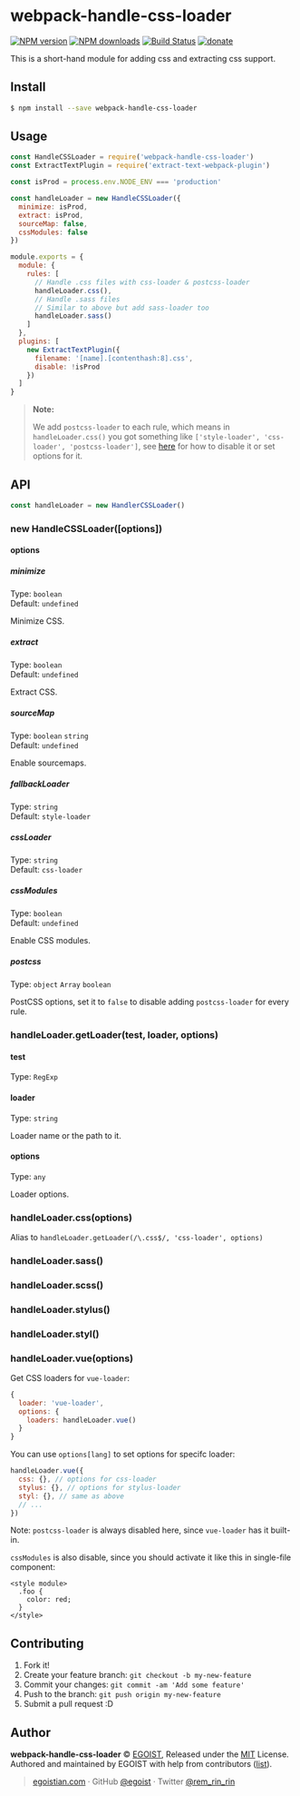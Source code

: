 # webpack-handle-css-loader

[![NPM version](https://img.shields.io/npm/v/webpack-handle-css-loader.svg?style=flat-square)](https://npmjs.com/package/webpack-handle-css-loader) [![NPM downloads](https://img.shields.io/npm/dm/webpack-handle-css-loader.svg?style=flat-square)](https://npmjs.com/package/webpack-handle-css-loader) [![Build Status](https://img.shields.io/circleci/project/egoist/webpack-handle-css-loader/master.svg?style=flat-square)](https://circleci.com/gh/egoist/webpack-handle-css-loader) [![donate](https://img.shields.io/badge/$-donate-ff69b4.svg?maxAge=2592000&style=flat-square)](https://github.com/egoist/donate)

This is a short-hand module for adding css and extracting css support.

## Install

```bash
$ npm install --save webpack-handle-css-loader
```

## Usage

```js
const HandleCSSLoader = require('webpack-handle-css-loader')
const ExtractTextPlugin = require('extract-text-webpack-plugin')

const isProd = process.env.NODE_ENV === 'production'

const handleLoader = new HandleCSSLoader({
  minimize: isProd,
  extract: isProd,
  sourceMap: false,
  cssModules: false
})

module.exports = {
  module: {
    rules: [
      // Handle .css files with css-loader & postcss-loader
      handleLoader.css(),
      // Handle .sass files
      // Similar to above but add sass-loader too
      handleLoader.sass()
    ]
  },
  plugins: [
    new ExtractTextPlugin({
      filename: '[name].[contenthash:8].css',
      disable: !isProd
    })
  ]
}
```

> **Note:**
>
> We add `postcss-loader` to each rule, which means in `handleLoader.css()` you got something like `['style-loader', 'css-loader', 'postcss-loader']`, see [here](#postcss) for how to disable it or set options for it.

## API

```js
const handleLoader = new HandlerCSSLoader()
```

### new HandleCSSLoader([options])

#### options

##### minimize

Type: `boolean`<br>
Default: `undefined`

Minimize CSS.

##### extract

Type: `boolean`<br>
Default: `undefined`

Extract CSS.

##### sourceMap

Type: `boolean` `string`<br>
Default: `undefined`

Enable sourcemaps.

##### fallbackLoader

Type: `string`<br>
Default: `style-loader`

##### cssLoader

Type: `string`<br>
Default: `css-loader`

##### cssModules

Type: `boolean`<br>
Default: `undefined`

Enable CSS modules.

##### postcss

Type: `object` `Array` `boolean`

PostCSS options, set it to `false` to disable adding `postcss-loader` for every rule.

### handleLoader.getLoader(test, loader, options)

#### test

Type: `RegExp`

#### loader

Type: `string`

Loader name or the path to it.

#### options

Type: `any`

Loader options.

### handleLoader.css(options)

Alias to `handleLoader.getLoader(/\.css$/, 'css-loader', options)`

### handleLoader.sass()

### handleLoader.scss()

### handleLoader.stylus()

### handleLoader.styl()

### handleLoader.vue(options)

Get CSS loaders for `vue-loader`:

```js
{
  loader: 'vue-loader',
  options: {
    loaders: handleLoader.vue()
  }
}
```

You can use `options[lang]` to set options for specifc loader:

```js
handleLoader.vue({
  css: {}, // options for css-loader
  stylus: {}, // options for stylus-loader
  styl: {}, // same as above
  // ...
})
```

Note: `postcss-loader` is always disabled here, since `vue-loader` has it built-in.

`cssModules` is also disable, since you should activate it like this in single-file component:

```vue
<style module>
  .foo {
    color: red;
  }
</style>
```

## Contributing

1. Fork it!
2. Create your feature branch: `git checkout -b my-new-feature`
3. Commit your changes: `git commit -am 'Add some feature'`
4. Push to the branch: `git push origin my-new-feature`
5. Submit a pull request :D

## Author

**webpack-handle-css-loader** © [EGOIST](https://github.com/egoist), Released under the [MIT](https://egoist.mit-license.org/) License.<br>
Authored and maintained by EGOIST with help from contributors ([list](https://github.com/egoist/webpack-handle-css-loader/contributors)).

> [egoistian.com](https://egoistian.com) · GitHub [@egoist](https://github.com/egoist) · Twitter [@rem_rin_rin](https://twitter.com/rem_rin_rin)
